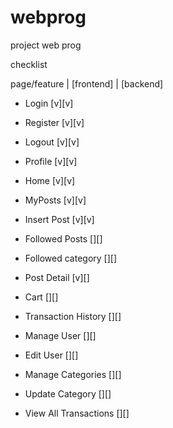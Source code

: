 # webprog
project web prog

checklist

page/feature | [frontend] | [backend]

- Login  [v][v]
- Register  [v][v]
- Logout  [v][v]
- Profile [v][v]

- Home [v][v]
- MyPosts [v][v]
- Insert Post [v][v]
- Followed Posts [][]
- Followed category [][]
- Post Detail [v][]

- Cart [][]
- Transaction History [][]

- Manage User [][]
- Edit User [][]
- Manage Categories [][]
- Update Category [][]
- View All Transactions [][]